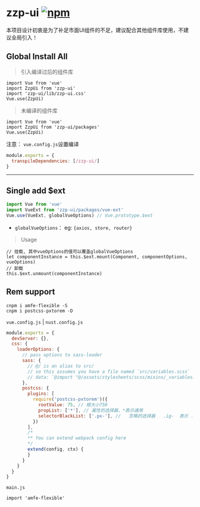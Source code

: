 # zzp-ui [![npm](https://img.shields.io/npm/v/zzp-ui.svg?style=flat-square)](https://www.npmjs.com/package/zzp-ui)

本项目设计初衷是为了补足市面UI组件的不足，建议配合其他组件库使用，不建议全局引入！


## Global Install All

> 引入编译过后的组件库
```
import Vue from 'vue'
import ZzpUi from 'zzp-ui'
import 'zzp-ui/lib/zzp-ui.css'
Vue.use(ZzpUi)
```
> 未编译的组件库
```
import Vue from 'vue'
import ZzpUi from 'zzp-ui/packages'
Vue.use(ZzpUi)
```
注意： `vue.config.js`设置编译
```javascript
module.exports = {
  transpileDependencies: [/zzp-ui/]
}
```

---

## Single add $ext
```javascript
import Vue from 'vue'
import VueExt from 'zzp-ui/packages/vue-ext'
Vue.use(VueExt, globalVueOptions) // Vue.prototype.$ext
```
* `globalVueOptions`： eg: `{axios, store, router}`

> Usage
 ```
 // 挂载, 其中vueOptions的值可以覆盖globalVueOptions
 let componentInstance = this.$ext.mount(Component, componentOptions, vueOptions)
 // 卸载
 this.$ext.unmount(componentInstance)
 ```


## Rem support
```
cnpm i amfe-flexible -S
cnpm i postcss-pxtorem -D 
```

`vue.config.js` | `nust.config.js`
```javascript
module.exports = {
  devServer: {},
  css: {
    loaderOptions: {
      // pass options to sass-loader
      sass: {
        // @/ is an alias to src/
        // so this assumes you have a file named `src/variables.scss`
        // data: `@import "@/assets/stylesheets/scss/mixins/_variables.scss";`
      },
      postcss: {
        plugins: [
          require('postcss-pxtorem')({
            rootValue: 75, // 根大小750
            propList: ['*'], // 属性的选择器，*表示通用
            selectorBlackList: ['.px-'], //   忽略的选择器   .ig-  表示 .ig- 开头的都不会转换
          })
        ],
        /*
        ** You can extend webpack config here
        */
        extend(config, ctx) {
        }
      }
    }
  }
}
```
`main.js`
```
import 'amfe-flexible'
```
